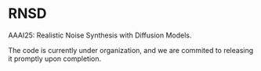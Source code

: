 # RNSD
AAAI25: Realistic Noise Synthesis with Diffusion Models.

The code is currently under organization, and we are commited to releasing it promptly upon completion.

